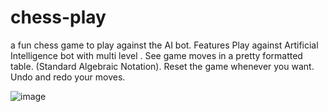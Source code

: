 # chess-play
a fun chess game to play against the AI bot.
Features
Play against Artificial Intelligence bot with multi level .
See game moves in a pretty formatted table. (Standard Algebraic Notation).
Reset the game whenever you want.
Undo and redo your moves.


![image](https://user-images.githubusercontent.com/74498340/176836873-35ba6480-6180-43ac-be1b-162b50b4bea8.png)
